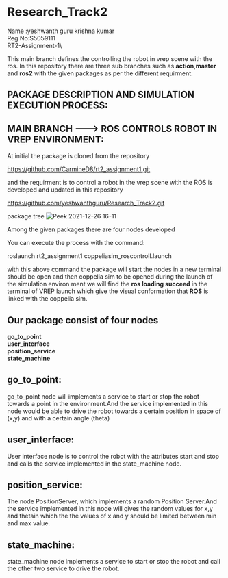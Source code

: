 
# Research_Track2
Name  :yeshwanth guru krishna kumar\
Reg No:S5059111\
RT2-Assignment-1\


This main branch defines the controlling the robot in vrep scene with the ros.
In this repository there are three sub branches such as **action**,**master** and **ros2** with the given packages as per the  different requirment.

## PACKAGE DESCRIPTION AND SIMULATION EXECUTION PROCESS:
## MAIN BRANCH ---> ROS CONTROLS ROBOT IN VREP ENVIRONMENT:
At initial the package is cloned from the repository 

   https://github.com/CarmineD8/rt2_assignment1.git

   and the requirment is to control a robot in the vrep scene with the ROS is developed and updated in this repository

   https://github.com/yeshwanthguru/Research_Track2.git


   package tree
   ![Peek 2021-12-26 16-11](https://user-images.githubusercontent.com/72270080/147416059-230c4642-8b49-47a6-b8e6-5c1260932983.png)
 

Among the given packages there are four nodes developed 


You can execute the process with the command:

roslaunch rt2_assignment1 coppeliasim_roscontroll.launch

with this above command the package will start the nodes in a new terminal should be open and then coppelia sim to be opened during the launch of the simulation environ ment we will find the **ros loading succeed** in the terminal of VREP launch which give the visual conformation that **ROS** is linked  with the coppelia sim. 


## Our package consist of four nodes 
**go_to_point**\
**user_interface**\
**position_service**\
**state_machine** 

## **go_to_point**:
go_to_point node  will implements a service to start or stop the robot towards a point in the environment.And the service implemented in this node would be able to drive the robot towards a certain position in space of (x,y) and with a certain angle (theta)
## **user_interface**:
User interface node is to control the robot with the attributes start and stop and calls the service implemented in the state_machine node. 
## **position_service**:
The node PositionServer, which implements a random Position Server.And the service implemented in this node will gives the random values for x,y and thetain which the the values of x and y should be limited between min and max value. 
## **state_machine**:
state_machine node implements a service to start or stop the robot and call the other two service to drive the robot.



    
